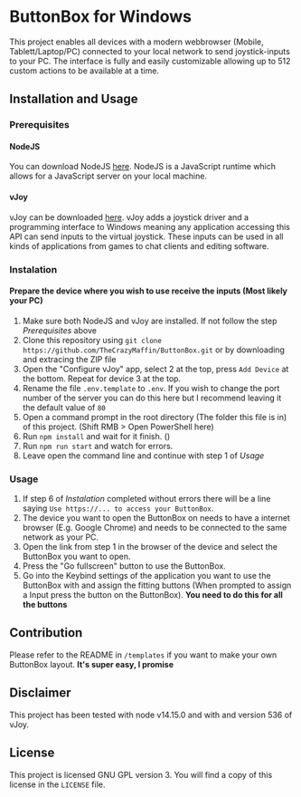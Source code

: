 # ButtonBox for Windows
This project enables all devices with a modern webbrowser (Mobile, Tablett/Laptop/PC) connected to your local network to send joystick-inputs to your PC. The interface is fully and easily customizable allowing up to 512 custom actions to be available at a time.

## Installation and Usage
### Prerequisites
#### NodeJS
You can download NodeJS [here](https://nodejs.org/). NodeJS is a JavaScript runtime which allows for a JavaScript server on your local machine.
#### vJoy
vJoy can be downloaded [here](https://sourceforge.net/projects/vjoystick/). vJoy adds a joystick driver and a programming interface to Windows meaning any application accessing this API can send inputs to the virtual joystick. These inputs can be used in all kinds of applications from games to chat clients and editing software.

### Instalation
#### Prepare the device where you wish to use receive the inputs (Most likely your PC)
1. Make sure both NodeJS and vJoy are installed. If not follow the step _Prerequisites_ above
2. Clone this repository using `git clone https://github.com/TheCrazyMaffin/ButtonBox.git` or by downloading and extracing the ZIP file
3. Open the "Configure vJoy" app, select 2 at the top, press `Add Device` at the bottom. Repeat for device 3 at the top.
4. Rename the file `.env.template` to `.env`. If you wish to change the port number of the server you can do this here but I recommend leaving it the default value of `80`
5. Open a command prompt in the root directory (The folder this file is in) of this project. (Shift RMB > Open PowerShell here)
6. Run `npm install` and wait for it finish. ()
7. Run `npm run start` and watch for errors.
8. Leave open the command line and continue with step 1 of _Usage_

### Usage
1. If step 6 of _Instalation_ completed without errors there will be a line saying `Use https://... to access your ButtonBox`.
2. The device you want to open the ButtonBox on needs to have a internet browser (E.g. Google Chrome) and needs to be connected to the same network as your PC.
3. Open the link from step 1 in the browser of the device and select the ButtonBox you want to open.
4. Press the "Go fullscreen" button to use the ButtonBox.
5. Go into the Keybind settings of the application you want to use the ButtonBox with and assign the fitting buttons (When prompted to assign a Input press the button on the ButtonBox). **You need to do this for all the buttons**

## Contribution
Please refer to the README in `/templates` if you want to make your own ButtonBox layout. **It's super easy, I promise**

## Disclaimer
This project has been tested with node v14.15.0 and with and version 536 of vJoy.

## License
This project is licensed GNU GPL version 3. You will find a copy of this license in the `LICENSE` file.